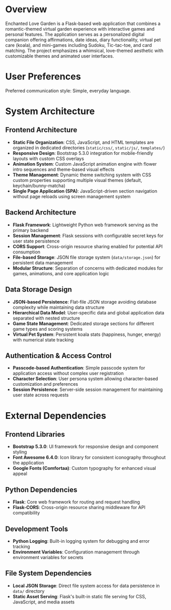 # Overview

Enchanted Love Garden is a Flask-based web application that combines a romantic-themed virtual garden experience with interactive games and personal features. The application serves as a personalized digital companion offering affirmations, date ideas, diary functionality, virtual pet care (koala), and mini-games including Sudoku, Tic-tac-toe, and card matching. The project emphasizes a whimsical, love-themed aesthetic with customizable themes and animated user interfaces.

# User Preferences

Preferred communication style: Simple, everyday language.

# System Architecture

## Frontend Architecture
- **Static File Organization**: CSS, JavaScript, and HTML templates are organized in dedicated directories (`static/css/`, `static/js/`, `templates/`)
- **Responsive Design**: Bootstrap 5.3.0 integration for mobile-friendly layouts with custom CSS overlays
- **Animation System**: Custom JavaScript animation engine with flower intro sequences and theme-based visual effects
- **Theme Management**: Dynamic theme switching system with CSS custom properties supporting multiple visual themes (default, keychain/bunny-matcha)
- **Single Page Application (SPA)**: JavaScript-driven section navigation without page reloads using screen management system

## Backend Architecture
- **Flask Framework**: Lightweight Python web framework serving as the primary backend
- **Session Management**: Flask sessions with configurable secret keys for user state persistence
- **CORS Support**: Cross-origin resource sharing enabled for potential API consumption
- **File-based Storage**: JSON file storage system (`data/storage.json`) for persistent data management
- **Modular Structure**: Separation of concerns with dedicated modules for games, animations, and core application logic

## Data Storage Design
- **JSON-based Persistence**: Flat-file JSON storage avoiding database complexity while maintaining data structure
- **Hierarchical Data Model**: User-specific data and global application data separated with nested structure
- **Game State Management**: Dedicated storage sections for different game types and scoring systems
- **Virtual Pet System**: Persistent koala stats (happiness, hunger, energy) with numerical state tracking

## Authentication & Access Control
- **Passcode-based Authentication**: Simple passcode system for application access without complex user registration
- **Character Selection**: User persona system allowing character-based customization and preferences
- **Session Persistence**: Server-side session management for maintaining user state across requests

# External Dependencies

## Frontend Libraries
- **Bootstrap 5.3.0**: UI framework for responsive design and component styling
- **Font Awesome 6.4.0**: Icon library for consistent iconography throughout the application
- **Google Fonts (Comfortaa)**: Custom typography for enhanced visual appeal

## Python Dependencies
- **Flask**: Core web framework for routing and request handling
- **Flask-CORS**: Cross-origin resource sharing middleware for API compatibility

## Development Tools
- **Python Logging**: Built-in logging system for debugging and error tracking
- **Environment Variables**: Configuration management through environment variables for secrets

## File System Dependencies
- **Local JSON Storage**: Direct file system access for data persistence in `data/` directory
- **Static Asset Serving**: Flask's built-in static file serving for CSS, JavaScript, and media assets